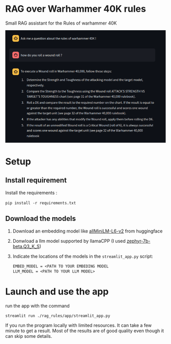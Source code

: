 # RAG over Warhammer 40K rules

Small RAG assistant for the Rules of warhammer 40K

![Example Image](./images/Capture%20d’écran%20du%202023-12-26%2020-43-43.png)

# Setup

## Install requirement

Install the requirements :

``pip install -r requirements.txt``

## Download the models

1. Download an embedding model like [allMiniLM-L6-v2](https://huggingface.co/sentence-transformers/all-MiniLM-L6-v2) from huggingface 
2. Donwload a llm model supported by llamaCPP (I used [zephyr-7b-beta.Q3_K_S](https://huggingface.co/TheBloke/zephyr-7B-alpha-GGUF))
3. Indicate the locations of the models in the `streamlit_app.py` script:

    ````
   EMBED_MODEL = <PATH TO YOUR EMBEDING MODEL
   LLM_MODEL = <PATH TO YOUR LLM MODEL>
   ````
# Launch and use the app

run the app with the command 

````
streamlit run ./rag_rules/app/streamlit_app.py
````

If you run the program locally with limited resources. It can take a few minute to get a result.
Most of the results are of good quality even though it can skip some details.